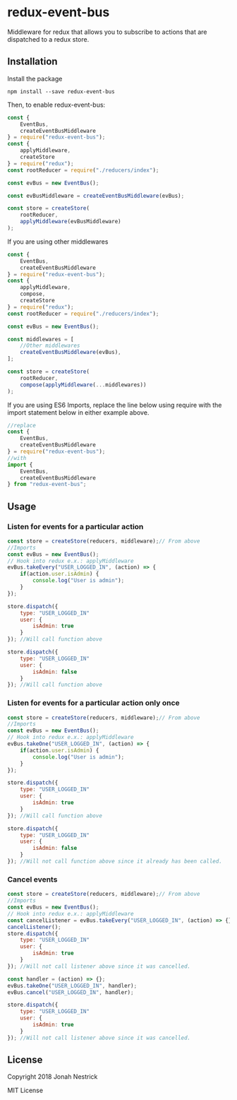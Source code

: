 # redux-event-bus
Middleware for redux that allows you to subscribe to actions that are dispatched to a redux store.

## Installation
Install the package

    npm install --save redux-event-bus

Then, to enable redux-event-bus:

```javascript
const {
    EventBus,
    createEventBusMiddleware
} = require("redux-event-bus");
const {
    applyMiddleware,
    createStore
} = require("redux");
const rootReducer = require("./reducers/index");

const evBus = new EventBus();

const evBusMiddleware = createEventBusMiddleware(evBus);

const store = createStore(
    rootReducer,
    applyMiddleware(evBusMiddleware)
);
```

If you are using other middlewares

```javascript
const {
    EventBus,
    createEventBusMiddleware
} = require("redux-event-bus");
const {
    applyMiddleware,
    compose,
    createStore
} = require("redux");
const rootReducer = require("./reducers/index");

const evBus = new EventBus();

const middlewares = [
    //Other middlewares
    createEventBusMiddleware(evBus),
];

const store = createStore(
    rootReducer,
    compose(applyMiddleware(...middlewares))
);
```

If you are using ES6 Imports, replace the line below using require with the import statement below in either example above.

```javascript
//replace
const {
    EventBus,
    createEventBusMiddleware
} = require("redux-event-bus");
//with
import {
    EventBus,
    createEventBusMiddleware
} from "redux-event-bus";
```

## Usage

### Listen for events for a particular action

```javascript
const store = createStore(reducers, middleware);// From above
//Imports
const evBus = new EventBus();
// Hook into redux e.x.: applyMiddleware
evBus.takeEvery("USER_LOGGED_IN", (action) => {
    if(action.user.isAdmin) {
        console.log("User is admin");
    }
});

store.dispatch({
    type: "USER_LOGGED_IN"
    user: {
        isAdmin: true
    }
}); //Will call function above

store.dispatch({
    type: "USER_LOGGED_IN"
    user: {
        isAdmin: false
    }
}); //Will call function above

```

### Listen for events for a particular action only once

```javascript
const store = createStore(reducers, middleware);// From above
//Imports
const evBus = new EventBus();
// Hook into redux e.x.: applyMiddleware
evBus.takeOne("USER_LOGGED_IN", (action) => {
    if(action.user.isAdmin) {
        console.log("User is admin");
    }
});

store.dispatch({
    type: "USER_LOGGED_IN"
    user: {
        isAdmin: true
    }
}); //Will call function above

store.dispatch({
    type: "USER_LOGGED_IN"
    user: {
        isAdmin: false
    }
}); //Will not call function above since it already has been called.

```

### Cancel events

```javascript
const store = createStore(reducers, middleware);// From above
//Imports
const evBus = new EventBus();
// Hook into redux e.x.: applyMiddleware
const cancelListener = evBus.takeEvery("USER_LOGGED_IN", (action) => {});
cancelListener();
store.dispatch({
    type: "USER_LOGGED_IN"
    user: {
        isAdmin: true
    }
}); //Will not call listener above since it was cancelled.

const handler = (action) => {};
evBus.takeOne("USER_LOGGED_IN", handler);
evBus.cancel("USER_LOGGED_IN", handler);

store.dispatch({
    type: "USER_LOGGED_IN"
    user: {
        isAdmin: true
    }
}); //Will not call listener above since it was cancelled.
```

## License

Copyright 2018 Jonah Nestrick

MIT License